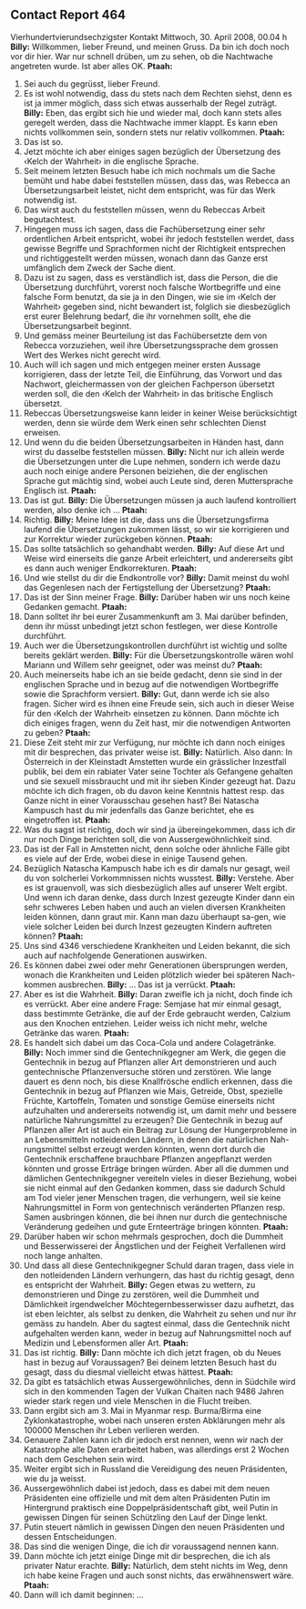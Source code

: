 ## Contact Report 464
Vierhundertvierundsechzigster Kontakt
Mittwoch, 30. April 2008, 00.04 h
**Billy:**
Willkommen, lieber Freund, und meinen Gruss. Da bin ich doch noch vor dir hier. War nur schnell drüben, um zu sehen, ob die Nachtwache angetreten wurde. Ist aber alles OK.
**Ptaah:**
1. Sei auch du gegrüsst, lieber Freund.
2. Es ist wohl notwendig, dass du stets nach dem Rechten siehst, denn es ist ja immer möglich, dass sich etwas ausserhalb der Regel zuträgt.
**Billy:**
Eben, das ergibt sich hie und wieder mal, doch kann stets alles geregelt werden, dass die Nachtwache immer klappt. Es kann eben nichts vollkommen sein, sondern stets nur relativ vollkommen.
**Ptaah:**
3. Das ist so.
4. Jetzt möchte ich aber einiges sagen bezüglich der Übersetzung des ‹Kelch der Wahrheit› in die englische Sprache.
5. Seit meinem letzten Besuch habe ich mich nochmals um die Sache bemüht und habe dabei feststellen müssen, dass das, was Rebecca an Übersetzungsarbeit leistet, nicht dem entspricht, was für das Werk notwendig ist.
6. Das wirst auch du feststellen müssen, wenn du Rebeccas Arbeit begutachtest.
7. Hingegen muss ich sagen, dass die Fachübersetzung einer sehr ordentlichen Arbeit entspricht, wobei ihr jedoch feststellen werdet, dass gewisse Begriffe und Sprachformen nicht der Richtigkeit entsprechen und richtiggestellt werden müssen, wonach dann das Ganze erst umfänglich dem Zweck der Sache dient.
8. Dazu ist zu sagen, dass es verständlich ist, dass die Person, die die Übersetzung durchführt, vorerst noch falsche Wortbegriffe und eine falsche Form benutzt, da sie ja in den Dingen, wie sie im ‹Kelch der Wahrheit› gegeben sind, nicht bewandert ist, folglich sie diesbezüglich erst eurer Belehrung bedarf, die ihr vornehmen sollt, ehe die Übersetzungsarbeit beginnt.
9. Und gemäss meiner Beurteilung ist das Fachübersetzte dem von Rebecca vorzuziehen, weil ihre Übersetzungssprache dem grossen Wert des Werkes nicht gerecht wird.
10. Auch will ich sagen und mich entgegen meiner ersten Aussage korrigieren, dass der letzte Teil, die Einführung, das Vorwort und das Nachwort, gleichermassen von der gleichen Fachperson übersetzt werden soll, die den ‹Kelch der Wahrheit› in das britische Englisch übersetzt.
11. Rebeccas Übersetzungsweise kann leider in keiner Weise berücksichtigt werden, denn sie würde dem Werk einen sehr schlechten Dienst erweisen.
12. Und wenn du die beiden Übersetzungsarbeiten in Händen hast, dann wirst du dasselbe feststellen müssen.
**Billy:**
Nicht nur ich allein werde die Übersetzungen unter die Lupe nehmen, sondern ich werde dazu auch noch einige andere Personen beiziehen, die der englischen Sprache gut mächtig sind, wobei auch Leute sind, deren Muttersprache Englisch ist.
**Ptaah:**
13. Das ist gut.
**Billy:**
Die Übersetzungen müssen ja auch laufend kontrolliert werden, also denke ich …
**Ptaah:**
14. Richtig.
**Billy:**
Meine Idee ist die, dass uns die Übersetzungsfirma laufend die Übersetzungen zukommen lässt, so wir sie korrigieren und zur Korrektur wieder zurückgeben können.
**Ptaah:**
15. Das sollte tatsächlich so gehandhabt werden.
**Billy:**
Auf diese Art und Weise wird einerseits die ganze Arbeit erleichtert, und andererseits gibt es dann auch weniger Endkorrekturen.
**Ptaah:**
16. Und wie stellst du dir die Endkontrolle vor?
**Billy:**
Damit meinst du wohl das Gegenlesen nach der Fertigstellung der Übersetzung?
**Ptaah:**
17. Das ist der Sinn meiner Frage.
**Billy:**
Darüber haben wir uns noch keine Gedanken gemacht.
**Ptaah:**
18. Dann solltet ihr bei eurer Zusammenkunft am 3. Mai darüber befinden, denn ihr müsst unbedingt jetzt schon festlegen, wer diese Kontrolle durchführt.
19. Auch wer die Übersetzungskontrollen durchführt ist wichtig und sollte bereits geklärt werden.
**Billy:**
Für die Übersetzungskontrolle wären wohl Mariann und Willem sehr geeignet, oder was meinst du?
**Ptaah:**
20. Auch meinerseits habe ich an sie beide gedacht, denn sie sind in der englischen Sprache und in bezug auf die notwendigen Wortbegriffe sowie die Sprachform versiert.
**Billy:**
Gut, dann werde ich sie also fragen. Sicher wird es ihnen eine Freude sein, sich auch in dieser Weise für den ‹Kelch der Wahrheit› einsetzen zu können. Dann möchte ich dich einiges fragen, wenn du Zeit hast, mir die notwendigen Antworten zu geben?
**Ptaah:**
21. Diese Zeit steht mir zur Verfügung, nur möchte ich dann noch einiges mit dir besprechen, das privater weise ist.
**Billy:**
Natürlich. Also dann: In Österreich in der Kleinstadt Amstetten wurde ein grässlicher Inzestfall publik, bei dem ein rabiater Vater seine Tochter als Gefangene gehalten und sie sexuell missbraucht und mit ihr sieben Kinder gezeugt hat. Dazu möchte ich dich fragen, ob du davon keine Kenntnis hattest resp. das Ganze nicht in einer Vorausschau gesehen hast? Bei Natascha Kampusch hast du mir jedenfalls das Ganze berichtet, ehe es eingetroffen ist.
**Ptaah:**
22. Was du sagst ist richtig, doch wir sind ja übereingekommen, dass ich dir nur noch Dinge berichten soll, die von Aussergewöhnlichkeit sind.
23. Das ist der Fall in Amstetten nicht, denn solche oder ähnliche Fälle gibt es viele auf der Erde, wobei diese in einige Tausend gehen.
24. Bezüglich Natascha Kampusch habe ich es dir damals nur gesagt, weil du von solcherlei Vorkommnissen nichts wusstest.
**Billy:**
Verstehe. Aber es ist grauenvoll, was sich diesbezüglich alles auf unserer Welt ergibt. Und wenn ich daran denke, dass durch Inzest gezeugte Kinder dann ein sehr schweres Leben haben und auch an vielen diversen Krankheiten leiden können, dann graut mir. Kann man dazu überhaupt sa-gen, wie viele solcher Leiden bei durch Inzest gezeugten Kindern auftreten können?
**Ptaah:**
25. Uns sind 4346 verschiedene Krankheiten und Leiden bekannt, die sich auch auf nachfolgende Generationen auswirken.
26. Es können dabei zwei oder mehr Generationen übersprungen werden, wonach die Krankheiten und Leiden plötzlich wieder bei späteren Nach-kommen ausbrechen.
**Billy:**
… Das ist ja verrückt.
**Ptaah:**
27. Aber es ist die Wahrheit.
**Billy:**
Daran zweifle ich ja nicht, doch finde ich es verrückt. Aber eine andere Frage: Semjase hat mir einmal gesagt, dass bestimmte Getränke, die auf der Erde gebraucht werden, Calzium aus den Knochen entziehen. Leider weiss ich nicht mehr, welche Getränke das waren.
**Ptaah:**
28. Es handelt sich dabei um das Coca-Cola und andere Colagetränke.
**Billy:**
Noch immer sind die Gentechnikgegner am Werk, die gegen die Gentechnik in bezug auf Pflanzen aller Art demonstrieren und auch gentechnische Pflanzenversuche stören und zerstören. Wie lange dauert es denn noch, bis diese Knallfrösche endlich erkennen, dass die Gentechnik in bezug auf Pflanzen wie Mais, Getreide, Obst, spezielle Früchte, Kartoffeln, Tomaten und sonstige Gemüse einerseits nicht aufzuhalten und andererseits notwendig ist, um damit mehr und bessere natürliche Nahrungsmittel zu erzeugen? Die Gentechnik in bezug auf Pflanzen aller Art ist auch ein Beitrag zur Lösung der Hungerprobleme in an Lebensmitteln notleidenden Ländern, in denen die natürlichen Nah-rungsmittel selbst erzeugt werden könnten, wenn dort durch die Gentechnik erschaffene brauchbare Pflanzen angepflanzt werden könnten und grosse Erträge bringen würden. Aber all die dummen und dämlichen Gentechnikgegner vereiteln vieles in dieser Beziehung, wobei sie nicht einmal auf den Gedanken kommen, dass sie dadurch Schuld am Tod vieler jener Menschen tragen, die verhungern, weil sie keine Nahrungsmittel in Form von gentechnisch veränderten Pflanzen resp. Samen ausbringen können, die bei ihnen nur durch die gentechnische Veränderung gedeihen und gute Ernteerträge bringen könnten.
**Ptaah:**
29. Darüber haben wir schon mehrmals gesprochen, doch die Dummheit und Besserwisserei der Ängstlichen und der Feigheit Verfallenen wird noch lange anhalten.
30. Und dass all diese Gentechnikgegner Schuld daran tragen, dass viele in den notleidenden Ländern verhungern, das hast du richtig gesagt, denn es entspricht der Wahrheit.
**Billy:**
Gegen etwas zu wettern, zu demonstrieren und Dinge zu zerstören, weil die Dummheit und Dämlichkeit irgendwelcher Möchtegernbesserwisser dazu aufhetzt, das ist eben leichter, als selbst zu denken, die Wahrheit zu sehen und nur ihr gemäss zu handeln. Aber du sagtest einmal, dass die Gentechnik nicht aufgehalten werden kann, weder in bezug auf Nahrungsmittel noch auf Medizin und Lebensformen aller Art.
**Ptaah:**
31. Das ist richtig.
**Billy:**
Dann möchte ich dich jetzt fragen, ob du Neues hast in bezug auf Voraussagen? Bei deinem letzten Besuch hast du gesagt, dass du diesmal vielleicht etwas hättest.
**Ptaah:**
32. Da gibt es tatsächlich etwas Aussergewöhnliches, denn in Südchile wird sich in den kommenden Tagen der Vulkan Chaiten nach 9486 Jahren wieder stark regen und viele Menschen in die Flucht treiben.
33. Dann ergibt sich am 3. Mai in Myanmar resp. Burma/Birma eine Zyklonkatastrophe, wobei nach unseren ersten Abklärungen mehr als 100000 Menschen ihr Leben verlieren werden.
34. Genauere Zahlen kann ich dir jedoch erst nennen, wenn wir nach der Katastrophe alle Daten erarbeitet haben, was allerdings erst 2 Wochen nach dem Geschehen sein wird.
35. Weiter ergibt sich in Russland die Vereidigung des neuen Präsidenten, wie du ja weisst.
36. Aussergewöhnlich dabei ist jedoch, dass es dabei mit dem neuen Präsidenten eine offizielle und mit dem alten Präsidenten Putin im Hintergrund praktisch eine Doppelpräsidentschaft gibt, weil Putin in gewissen Dingen für seinen Schützling den Lauf der Dinge lenkt.
37. Putin steuert nämlich in gewissen Dingen den neuen Präsidenten und dessen Entscheidungen.
38. Das sind die wenigen Dinge, die ich dir voraussagend nennen kann.
39. Dann möchte ich jetzt einige Dinge mit dir besprechen, die ich als privater Natur erachte.
**Billy:**
Natürlich, dem steht nichts im Weg, denn ich habe keine Fragen und auch sonst nichts, das erwähnenswert wäre.
**Ptaah:**
40. Dann will ich damit beginnen: …